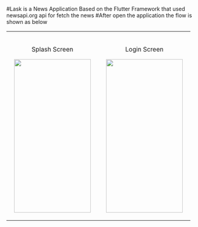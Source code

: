#Lask is a News Application
Based on the Flutter Framework that used newsapi.org api for fetch the news
#After open the application the flow is shown as below
<table align="center">
  <tr>
    <td align="center" style="padding: 20px; margin:20px;" >
      <p>Splash Screen</p>
      <img src="https://github.com/mananKoyawala/flutter_lask/assets/92900568/3f05ed8c-6dca-4837-94fd-1731f9bfb19a" width="200" height="400" />
    </td>
    <td align="center" style="padding: 20px; margin:20px;">
      <p>Login Screen</p>
      <img src="https://github.com/mananKoyawala/flutter_lask/assets/92900568/3f05ed8c-6dca-4837-94fd-1731f9bfb19a" width="200" height="400" />
    </td>
  </tr>
</table>



  
